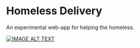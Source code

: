 # Homeless Delivery 

An experimental web-app for helping the homeless. 

[![IMAGE ALT TEXT](https://i.imgur.com/zydzS9B.png)](http://www.youtube.com/watch?v=8oKl_qDJHt4 "Video Title")

